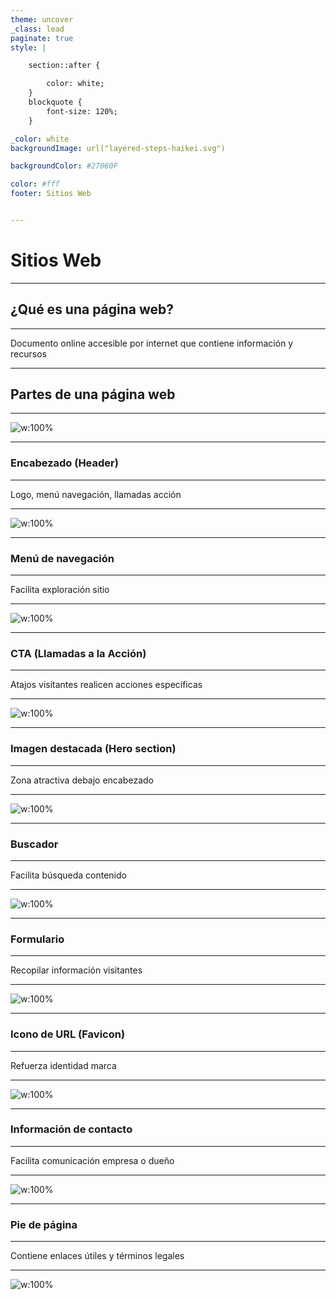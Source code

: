 ```yaml
---
theme: uncover
_class: lead
paginate: true
style: |

    section::after {

        color: white; 
    }
    blockquote {
        font-size: 120%;
    }

_color: white
backgroundImage: url("layered-steps-haikei.svg")

backgroundColor: #27060F

color: #fff
footer: Sitios Web


---
```




# Sitios Web

---

## ¿Qué es una página web?

---

Documento online accesible por internet que contiene información y recursos

---

## Partes de una página web

---

![w:100%](partes-estructura-header-bot-footer.jpg)

---

### Encabezado (Header)

---

Logo, menú navegación, llamadas acción

---

![w:100%](header-block-creador-de-sitios-web.jpg)

---

### Menú de navegación

---

Facilita exploración sitio

---

![w:100%](sddefault.jpg)

---

### CTA (Llamadas a la Acción)

---

Atajos visitantes realicen acciones específicas

---

![w:100%](ejemplo-call-to-action-nike.png)

---

### Imagen destacada (Hero section)

---

Zona atractiva debajo encabezado

---

![w:100%](Screenshot_1.jpg)

---

### Buscador

---

Facilita búsqueda contenido

---

![w:100%](buscador-productos-amazon.jpg)

---

### Formulario

---

Recopilar información visitantes

---

![w:100%](para-que-sirve-un-formulario-web.png)

---

### Icono de URL (Favicon)

---

Refuerza identidad marca

---

![w:100%](favicon.jpg)

---

### Información de contacto

---

Facilita comunicación empresa o dueño

---

![w:100%](paginacontacto9bd.webp)

---

### Pie de página

---

Contiene enlaces útiles y términos legales

---

![w:100%](website-footer-creador-de-sitios-web.png)
<!-- ### Creación con Google Sites

---

Acceso plataforma: Google Sites Google Drive. Comparación métodos acceso.

---

### Elección de Plantilla

---

Plantillas predefinidas diferentes tipos proyectos. Consejos elección plantilla adecuada.

---

### Título de la Web

---

Ubicación personalización título web. Importancia incluir logotipo imagen marca.

---

### Estructura y Páginas de la Web

---

Organización contenido: estructura páginas. Panel edición creación nuevas páginas.

---

### Opciones de Edición y Maquetación en Google Sites

---

Herramientas maquetación disponibles. Ejemplos elementos insertar web.

---

### Configuración de Google Sites

---

Acceso configuración panel edición. Personalización aspectos navegación, color logo.

---

### FAQs o Preguntas Frecuentes

---

Respuestas dudas comunes creación sitios web Google Sites.

---
 -->
